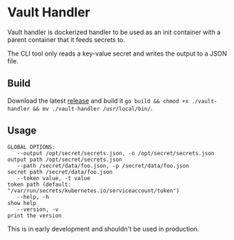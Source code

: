 # Vault Handler
Vault handler is dockerized handler to be used as an init container with a parent container that it feeds secrets to. 

The CLI tool only reads a key-value secret and writes the output to a JSON file. 

## Build

Download the latest [release](https://github.com/JAtula/vault-handler/releases) and build it `go build && chmod +x ./vault-handler && mv ./vault-handler /usr/local/bin/`. 

## Usage

```
GLOBAL OPTIONS:
   --output /opt/secret/secrets.json, -o /opt/secret/secrets.json  output path /opt/secret/secrets.json
   --path /secret/data/foo.json, -p /secret/data/foo.json          secret path /secret/data/foo.json
   --token value, -t value                                         token path (default: "/var/run/secrets/kubernetes.io/serviceaccount/token")
   --help, -h                                                      show help
   --version, -v                                                   print the version
```

This is in early development and shouldn't be used in production.